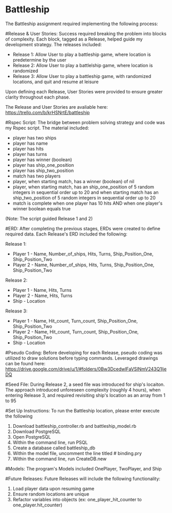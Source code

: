 # Battleship

The Battleship assignment required implementing the following process:  

#Release & User Stories: 
Success required breaking the problem into blocks of complexity. Each block, tagged as a Release, helped guide my development strategy. The releases included:

- Release 1: Allow User to play a battleship game, where location is predetermine by the user
- Release 2: Allow User to play a battlelship game, where location is randomized
- Release 3: Allow User to play a battleship game, with randomized locations, and quit and resume at leisure 

Upon defining each Release, User Stories were provided to ensure greater clarity throughout each phase. 

The Release and User Stories are avaliable here: https://trello.com/b/krHSNrtE/battleship

#Rspec Script: 
The bridge between problem solving strategy and code was my Rspec script. The material included: 

- player has two ships 
- player has name
- player has hits
- player has turns
- player has winner (boolean)
- player has ship_one_position
- player has ship_two_position
- match has two players 
- player, when starting match, has a winner (boolean) of nil 
- player, when starting match, has an ship_one_position of 5 random integers in sequential order up to 20 and when      starting match has an ship_two_position of 5 random integers in sequential order up to 20 
- match is complete when one player has 10 hits AND when one player's winner boolean equals true

(Note: The script guided Release 1 and 2)


#ERD:
After completing the previous stages, ERDs were created to define required data. Each Release's ERD included the following:

Release 1: 
- Player 1 - Name, Number_of_ships, Hits, Turns, Ship_Position_One, Ship_Position_Two
- Player 2 - Name, Number_of_ships, Hits, Turns, Ship_Position_One, Ship_Position_Two


Release 2:
- Player 1 - Name, Hits, Turns
- Player 2 - Name, Hits, Turns
- Ship - Location 

Release 3:
- Player 1 - Name, Hit_count, Turn_count, Ship_Position_One, Ship_Position_Two
- Player 2 - Name, Hit_count, Turn_count, Ship_Position_One, Ship_Position_Two
- Ship - Location 

#Pseudo Coding: 
Before developing for each Release, pseudo coding was utilized to draw solutions before typing commands. Leveraged drawings can be found here: https://drive.google.com/drive/u/1/#folders/0Bw3DcedwlFaVSlNmV243Q1ljeDQ


#Seed File:
During Release 2, a seed file was introduced for ship's locaiton. The approach introduced unforeseen complexity (roughly 4 hours), when entering Release 3, and required revisiting ship's location as an array from 1 to 95

#Set Up Instructions:
To run the Battleship location, please enter execute the following
1) Download battleship_controller.rb and battleship_model.rb
2) Download PostgreSQL
3) Open PostgreSQL
4) Within the command line, run PSQL
5) Create a database called battleship_db
6) Within the model file, uncomment the line titled # binding.pry
7) Within the command line, run CreateDB.new 

#Models:
The program's Models included OnePlayer, TwoPlayer, and Ship

#Future Releases:
Future Releases will include the following functionality:
1) Load player data upon resuming game
2) Ensure random locations are unique 
3) Refactor variables into objects (ex: one_player_hit_counter to one_player.hit_counter) 

